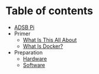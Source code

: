 # Table of contents

* [ADSB Pi](README.md)
* Primer
  * [What Is This All About](primer/what-is-this-all-about.md)
  * [What Is Docker?](primer/what-is-docker.md)
* Preparation
  * [Hardware](preparation/hardware.md)
  * [Software](preparation/software.md)

